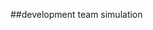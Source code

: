 <!-- .slide: data-background="resources/footer.svg" data-background-size="contain" data-background-position="bottom"  -->

##development team simulation

<aside class="notes">
  <p>
  </p>
  <p>
  </p>
</aside>
